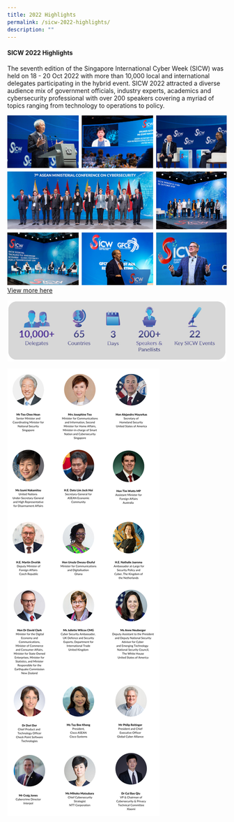 ```yaml
---
title: 2022 Highlights
permalink: /sicw-2022-highlights/
description: ""
---
```

#### **SICW 2022 Highlights**

The seventh edition of the Singapore International Cyber Week (SICW) was held on 18 - 20 Oct 2022 with more than 10,000 local and international delegates participating in the hybrid event. SICW 2022 attracted a diverse audience mix of government officials, industry experts, academics and cybersecurity professional with over 200 speakers covering a myriad of topics ranging from technology to operations to policy.

![](/images/finalised-collage-v3.png)
[View more here](/resources/publications/sicw-2022/)

![](/images/highlightsstatsoverview.jpg)

![](/images/sicw-2022-highlights-final-b.png)